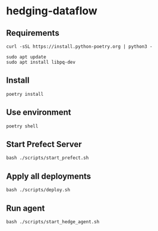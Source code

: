 # hedging-dataflow

## Requirements

```
curl -sSL https://install.python-poetry.org | python3 -

sudo apt update
sudo apt install libpq-dev
```

## Install

```
poetry install
```

## Use environment

```
poetry shell
```

## Start Prefect Server

```
bash ./scripts/start_prefect.sh
```

## Apply all deployments

```
bash ./scripts/deploy.sh
```

## Run agent

```
bash ./scripts/start_hedge_agent.sh
```

